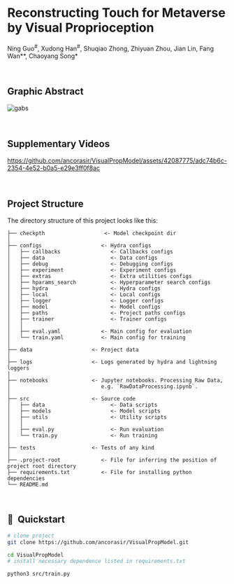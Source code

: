 # Reconstructing Touch for Metaverse by Visual Proprioception
Ning Guo<sup>#</sup>, Xudong Han<sup>#</sup>, Shuqiao Zhong, Zhiyuan Zhou, Jian Lin, Fang Wan**, Chaoyang Song*

<br>

## Graphic Abstract
![gabs](https://github.com/ancorasir/VisualPropModel/assets/42087775/38749dc4-7b34-46d2-9c42-14f87187a343)

<br>

## Supplementary Videos

https://github.com/ancorasir/VisualPropModel/assets/42087775/adc74b6c-2354-4e52-b0a5-e29e3ff0f8ac

<br>

## Project Structure

The directory structure of this project looks like this:

```
├── checkpth                   <- Model checkpoint dir
│   
├── configs                   <- Hydra configs
│   ├── callbacks                <- Callbacks configs
│   ├── data                     <- Data configs
│   ├── debug                    <- Debugging configs
│   ├── experiment               <- Experiment configs
│   ├── extras                   <- Extra utilities configs
│   ├── hparams_search           <- Hyperparameter search configs
│   ├── hydra                    <- Hydra configs
│   ├── local                    <- Local configs
│   ├── logger                   <- Logger configs
│   ├── model                    <- Model configs
│   ├── paths                    <- Project paths configs
│   ├── trainer                  <- Trainer configs
│   │
│   ├── eval.yaml             <- Main config for evaluation
│   └── train.yaml            <- Main config for training
│
├── data                   <- Project data
│
├── logs                   <- Logs generated by hydra and lightning loggers
│
├── notebooks              <- Jupyter notebooks. Processing Raw Data,                        
│                             e.g. `RawDataProcessing.ipynb`.
│
├── src                    <- Source code
│   ├── data                     <- Data scripts
│   ├── models                   <- Model scripts
│   ├── utils                    <- Utility scripts
│   │
│   ├── eval.py                  <- Run evaluation
│   └── train.py                 <- Run training
│
├── tests                  <- Tests of any kind
│
├── .project-root             <- File for inferring the position of project root directory
├── requirements.txt          <- File for installing python dependencies
└── README.md
```

<br>

## 🚀  Quickstart

```bash
# clone project
git clone https://github.com/ancorasir/VisualPropModel.git

cd VisualPropModel
# install necessary dependence listed in requirements.txt

python3 src/train.py

```
